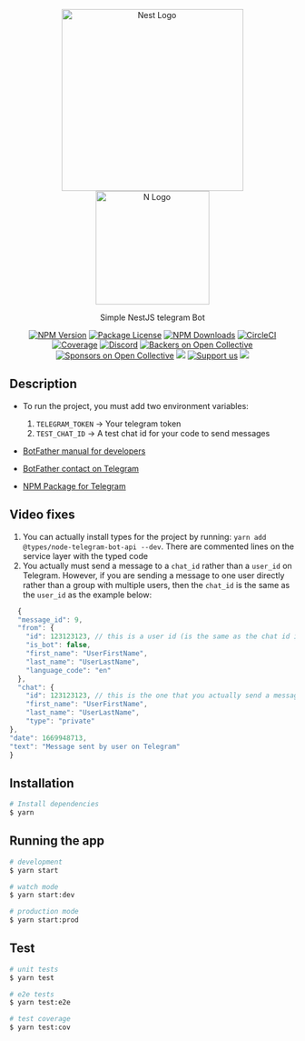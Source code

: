 <p align="center">
  <a href="http://nestjs.com/" target="blank"><img src="https://nestjs.com/img/logo_text.svg" width="320" alt="Nest Logo" /></a>
  <a href="https://telegram.org" target="blank"><img src="https://i.imgur.com/tDyH4Th.png" width="200" alt="N Logo" /></a>
</p>

[circleci-image]: https://img.shields.io/circleci/build/github/nestjs/nest/master?token=abc123def456
[circleci-url]: https://circleci.com/gh/nestjs/nest

  <p align="center">Simple NestJS telegram Bot</p>
    <p align="center">
<a href="https://www.npmjs.com/~nestjscore" target="_blank"><img src="https://img.shields.io/npm/v/@nestjs/core.svg" alt="NPM Version" /></a>
<a href="https://www.npmjs.com/~nestjscore" target="_blank"><img src="https://img.shields.io/npm/l/@nestjs/core.svg" alt="Package License" /></a>
<a href="https://www.npmjs.com/~nestjscore" target="_blank"><img src="https://img.shields.io/npm/dm/@nestjs/common.svg" alt="NPM Downloads" /></a>
<a href="https://circleci.com/gh/nestjs/nest" target="_blank"><img src="https://img.shields.io/circleci/build/github/nestjs/nest/master" alt="CircleCI" /></a>
<a href="https://coveralls.io/github/nestjs/nest?branch=master" target="_blank"><img src="https://coveralls.io/repos/github/nestjs/nest/badge.svg?branch=master#9" alt="Coverage" /></a>
<a href="https://discord.gg/G7Qnnhy" target="_blank"><img src="https://img.shields.io/badge/discord-online-brightgreen.svg" alt="Discord"/></a>
<a href="https://opencollective.com/nest#backer" target="_blank"><img src="https://opencollective.com/nest/backers/badge.svg" alt="Backers on Open Collective" /></a>
<a href="https://opencollective.com/nest#sponsor" target="_blank"><img src="https://opencollective.com/nest/sponsors/badge.svg" alt="Sponsors on Open Collective" /></a>
  <a href="https://paypal.me/kamilmysliwiec" target="_blank"><img src="https://img.shields.io/badge/Donate-PayPal-ff3f59.svg"/></a>
    <a href="https://opencollective.com/nest#sponsor"  target="_blank"><img src="https://img.shields.io/badge/Support%20us-Open%20Collective-41B883.svg" alt="Support us"></a>
  <a href="https://twitter.com/nestframework" target="_blank"><img src="https://img.shields.io/twitter/follow/nestframework.svg?style=social&label=Follow"></a>
</p>
  <!--[![Backers on Open Collective](https://opencollective.com/nest/backers/badge.svg)](https://opencollective.com/nest#backer)
  [![Sponsors on Open Collective](https://opencollective.com/nest/sponsors/badge.svg)](https://opencollective.com/nest#sponsor)-->

## Description

- To run the project, you must add two environment variables:

  1. `TELEGRAM_TOKEN` -> Your telegram token
  2. `TEST_CHAT_ID` -> A test chat id for your code to send messages

- [BotFather manual for developers](https://core.telegram.org/bots)
- [BotFather contact on Telegram](https://telegram.me/BotFather)
- [NPM Package for Telegram](https://www.npmjs.com/package/node-telegram-bot-api)

## Video fixes

1. You can actually install types for the project by running: `yarn add @types/node-telegram-bot-api --dev`. There are commented lines on the service layer with the typed code
2. You actually must send a message to a `chat_id` rather than a `user_id` on Telegram. However, if you are sending a message to one user directly rather than a group with multiple users, then the `chat_id` is the same as the `user_id` as the example below:

```javascript
  {
  "message_id": 9,
  "from": {
    "id": 123123123, // this is a user id (is the same as the chat id if you are sending a message to one person directly)
    "is_bot": false,
    "first_name": "UserFirstName",
    "last_name": "UserLastName",
    "language_code": "en"
  },
  "chat": {
    "id": 123123123, // this is the one that you actually send a message to, but it is ok to use the previous one if you want to send a message to one person directly
    "first_name": "UserFirstName",
    "last_name": "UserLastName",
    "type": "private"
},
"date": 1669948713,
"text": "Message sent by user on Telegram"
}
```

## Installation

```bash
# Install dependencies
$ yarn
```

## Running the app

```bash
# development
$ yarn start

# watch mode
$ yarn start:dev

# production mode
$ yarn start:prod
```

## Test

```bash
# unit tests
$ yarn test

# e2e tests
$ yarn test:e2e

# test coverage
$ yarn test:cov
```
